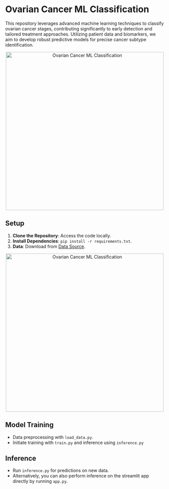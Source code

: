 # Ovarian Cancer ML Classification

This repository leverages advanced machine learning techniques to classify ovarian cancer stages, contributing significantly to early detection and tailored treatment approaches. Utilizing patient data and biomarkers, we aim to develop robust predictive models for precise cancer subtype identification.

<p align="center">
  <img src="images/mri_2.png" alt="Ovarian Cancer ML Classification" width="500"/>
</p>

## Setup

1. **Clone the Repository**: Access the code locally.
2. **Install Dependencies**: `pip install -r requirements.txt`.
3. **Data**: Download from [Data Source](#).


<p align="center">
  <img src="images/mri_2.png" alt="Ovarian Cancer ML Classification" width="500"/>
</p>


## Model Training

- Data preprocessing with `load_data.py`.
- Initiate training with `train.py` and inference using  `inference.py`

## Inference

- Run `inference.py` for predictions on new data.
- Alternatively, you can also perform inference on the streamlit app directly by running `app.py`. 

